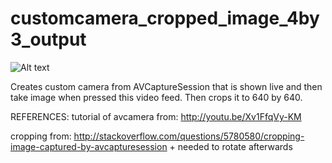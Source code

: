 customcamera_cropped_image_4by3_output
======================================

![Alt text](http://full/path/to/sample.png "sample image")

Creates custom camera from AVCaptureSession that is shown live and then take image when pressed this video feed.
Then crops it to 640 by 640.

REFERENCES:
tutorial of avcamera from:
http://youtu.be/Xv1FfqVy-KM

cropping from:
http://stackoverflow.com/questions/5780580/cropping-image-captured-by-avcapturesession
+
needed to rotate afterwards
